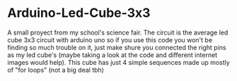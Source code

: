 # Arduino-Led-Cube-3x3
A small proyect from my school's science fair. The circuit is the average led cube 3x3 circuit with
arduino uno so if you use this code you won't be finding so much trouble on it, just make shure you connected
the right pins as my led cube's (maybe taking a look at the code and different internet images
would help). This cube has just 4 simple sequences made up mostly of "for loops" (not a big deal tbh)
